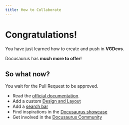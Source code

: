 ```yaml
---
title: How to Collaborate
---
```



# Congratulations!

You have just learned how to create and push in **VGDevs**.

Docusaurus has **much more to offer**!

## So what now?

You wait for the Pull Request to be approved.

- Read the [official documentation](https://docusaurus.io/).
- Add a custom [Design and Layout](https://docusaurus.io/docs/styling-layout)
- Add a [search bar](https://docusaurus.io/docs/search)
- Find inspirations in the [Docusaurus showcase](https://docusaurus.io/showcase)
- Get involved in the [Docusaurus Community](https://docusaurus.io/community/support)
